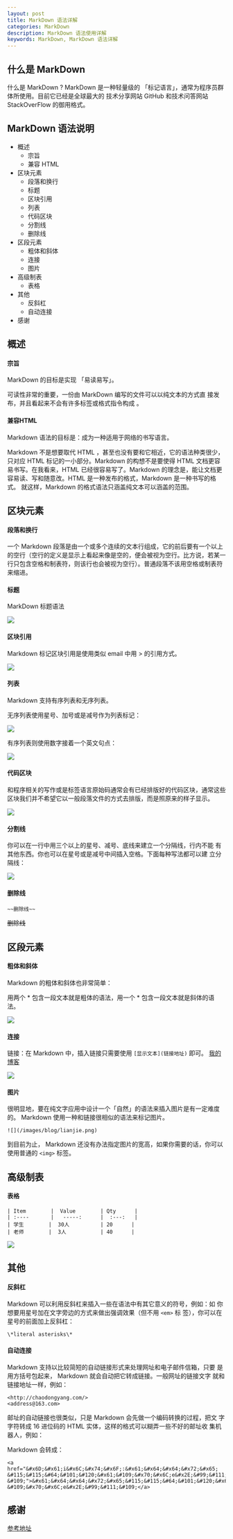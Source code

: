 ```yaml
---
layout: post
title: MarkDown 语法详解
categories: MarkDown
description: MarkDown 语法使用详解
keywords: MarkDown, MarkDown 语法详解
---
```



## 什么是 MarkDown

什么是 MarkDown ? MarkDown 是一种轻量级的 「标记语言」，通常为程序员群体所使用。目前它已经是全球最大的
技术分享网站 GitHub 和技术问答网站 StackOverFlow 的御用格式。

## MarkDown 语法说明

- 概述
  - 宗旨
  - 兼容 HTML
- 区块元素
  - 段落和换行
  - 标题
  - 区块引用
  - 列表
  - 代码区块
  - 分割线
  - 删除线
- 区段元素
  - 粗体和斜体
  - 连接
  - 图片
- 高级制表
  - 表格
- 其他
  - 反斜杠
  - 自动连接
- 感谢

## 概述
#### 宗旨
MarkDown 的目标是实现 「易读易写」。

可读性非常的重要，一份由 MarkDown 编写的文件可以以纯文本的方式直
接发布，并且看起来不会有许多标签或格式指令构成 。
#### 兼容HTML
Markdown 语法的目标是：成为一种适用于网络的书写语言。

Markdown 不是想要取代 HTML ，甚至也没有要和它相近，它的语法种类很少，
只对应 HTML 标记的一小部分。Markdown 的构想不是要使得 HTML 文档更容
易书写。在我看来，HTML 已经很容易写了。Markdown 的理念是，能让文档更
容易读、写和随意改。HTML 是一种发布的格式，Markdown 是一种书写的格式。
就这样，Markdown 的格式语法只涵盖纯文本可以涵盖的范围。

## 区块元素
#### 段落和换行
一个 Markdown 段落是由一个或多个连续的文本行组成，它的前后要有一个以上
的空行（空行的定义是显示上看起来像是空的，便会被视为空行。比方说，若某一
行只包含空格和制表符，则该行也会被视为空行）。普通段落不该用空格或制表符
来缩进。

#### 标题
MarkDown 标题语法

![](/images/blog/biaoti.png)

#### 区块引用
Markdown 标记区块引用是使用类似 email 中用 > 的引用方式。

![](/images/blog/qukuai.png)

#### 列表
Markdown 支持有序列表和无序列表。

无序列表使用星号、加号或是减号作为列表标记：

![](/images/blog/wuxuliebiao.png)

有序列表则使用数字接着一个英文句点：

![](/images/blog/youxuliebiao.png)

#### 代码区块

和程序相关的写作或是标签语言原始码通常会有已经排版好的代码区块，通常这些
区块我们并不希望它以一般段落文件的方式去排版，而是照原来的样子显示。

![](/images/blog/daimaqukuai.png)

#### 分割线

你可以在一行中用三个以上的星号、减号、底线来建立一个分隔线，行内不能
有其他东西。你也可以在星号或是减号中间插入空格。下面每种写法都可以建
立分隔线：

![](/images/blog/fengexian.png)

#### 删除线
```
~~删除线~~
```
~~删除线~~

## 区段元素
#### 粗体和斜体
Markdown 的粗体和斜体也非常简单：

用两个 * 包含一段文本就是粗体的语法，用一个 * 包含一段文本就是斜体的语法。

![](/images/blog/ziti.png)

#### 连接
链接：在 Markdown 中，插入链接只需要使用 ``` [显示文本](链接地址) ``` 即可。
[我的博客](http://chaodongyang.com/ "博客")

![](/images/blog/lianjie.png)

#### 图片

很明显地，要在纯文字应用中设计一个「自然」的语法来插入图片是有一定难度的。
Markdown 使用一种和链接很相似的语法来标记图片。

``` ![](/images/blog/lianjie.png)  ```

到目前为止， Markdown 还没有办法指定图片的宽高，如果你需要的话，你可以使用普通的 ``` <img> ``` 标签。

## 高级制表
#### 表格
```
| Item        |  Value        | Qty      |
| :----       |   -----:      |  :---:   |
| 学生        |  30人          | 20      |
| 老师        |  3人           | 40      |
```
![](/images/blog/biaoge.png)

## 其他
#### 反斜杠

Markdown 可以利用反斜杠来插入一些在语法中有其它意义的符号，例如：如
你想要用星号加在文字旁边的方式来做出强调效果（但不用 ``` <em> ``` 标
签），你可以在星号的前面加上反斜杠：
```
\*literal asterisks\*
```
#### 自动连接
Markdown 支持以比较简短的自动链接形式来处理网址和电子邮件信箱，只要
是用方括号包起来， Markdown 就会自动把它转成链接。一般网址的链接文字
就和链接地址一样，例如：

```
<http://chaodongyang.com/>
<address@163.com>
```
邮址的自动链接也很类似，只是 Markdown 会先做一个编码转换的过程，把文
字字符转成 16 进位码的 HTML 实体，这样的格式可以糊弄一些不好的邮址收
集机器人，例如：

Markdown 会转成：

```
<a href="&#x6D;&#x61;i&#x6C;&#x74;&#x6F;:&#x61;&#x64;&#x64;&#x72;&#x65;
&#115;&#115;&#64;&#101;&#120;&#x61;&#109;&#x70;&#x6C;e&#x2E;&#99;&#111;
&#109;">&#x61;&#x64;&#x64;&#x72;&#x65;&#115;&#115;&#64;&#101;&#120;&#x61;
&#109;&#x70;&#x6C;e&#x2E;&#99;&#111;&#109;</a>
```
## 感谢
[参考地址](http://www.appinn.com/markdown/#autolink "参考文档")
